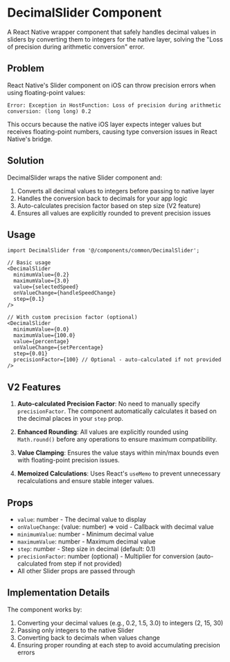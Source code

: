 # DecimalSlider Component

A React Native wrapper component that safely handles decimal values in sliders by converting them to integers for the native layer, solving the "Loss of precision during arithmetic conversion" error.

## Problem

React Native's Slider component on iOS can throw precision errors when using floating-point values:

```
Error: Exception in HostFunction: Loss of precision during arithmetic conversion: (long long) 0.2
```

This occurs because the native iOS layer expects integer values but receives floating-point numbers, causing type conversion issues in React Native's bridge.

## Solution

DecimalSlider wraps the native Slider component and:

1. Converts all decimal values to integers before passing to native layer
2. Handles the conversion back to decimals for your app logic
3. Auto-calculates precision factor based on step size (V2 feature)
4. Ensures all values are explicitly rounded to prevent precision issues

## Usage

```tsx
import DecimalSlider from '@/components/common/DecimalSlider';

// Basic usage
<DecimalSlider
  minimumValue={0.2}
  maximumValue={3.0}
  value={selectedSpeed}
  onValueChange={handleSpeedChange}
  step={0.1}
/>

// With custom precision factor (optional)
<DecimalSlider
  minimumValue={0.0}
  maximumValue={100.0}
  value={percentage}
  onValueChange={setPercentage}
  step={0.01}
  precisionFactor={100} // Optional - auto-calculated if not provided
/>
```

## V2 Features

1. **Auto-calculated Precision Factor**: No need to manually specify `precisionFactor`. The component automatically calculates it based on the decimal places in your `step` prop.

2. **Enhanced Rounding**: All values are explicitly rounded using `Math.round()` before any operations to ensure maximum compatibility.

3. **Value Clamping**: Ensures the value stays within min/max bounds even with floating-point precision issues.

4. **Memoized Calculations**: Uses React's `useMemo` to prevent unnecessary recalculations and ensure stable integer values.

## Props

- `value`: number - The decimal value to display
- `onValueChange`: (value: number) => void - Callback with decimal value
- `minimumValue`: number - Minimum decimal value
- `maximumValue`: number - Maximum decimal value
- `step`: number - Step size in decimal (default: 0.1)
- `precisionFactor`: number (optional) - Multiplier for conversion (auto-calculated from step if not provided)
- All other Slider props are passed through

## Implementation Details

The component works by:

1. Converting your decimal values (e.g., 0.2, 1.5, 3.0) to integers (2, 15, 30)
2. Passing only integers to the native Slider
3. Converting back to decimals when values change
4. Ensuring proper rounding at each step to avoid accumulating precision errors
